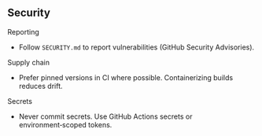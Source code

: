 ## Security

Reporting
- Follow `SECURITY.md` to report vulnerabilities (GitHub Security Advisories).

Supply chain
- Prefer pinned versions in CI where possible. Containerizing builds reduces drift.

Secrets
- Never commit secrets. Use GitHub Actions secrets or environment‑scoped tokens.

